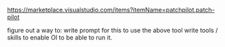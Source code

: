 https://marketplace.visualstudio.com/items?itemName=patchpilot.patch-pilot

figure out a way to:
    write prompt for this to use the above tool
    write tools / skills to enable OI to be able to run it. 
